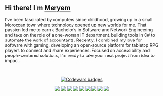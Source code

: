 ## Hi there! I'm <a href="https://l-meryem.github.io/"  target="_blank">Meryem</a>
<p>I’ve been fascinated by computers since childhood, growing up in a small Moroccan town where technology opened up new worlds for me. That passion led me to earn a Bachelor’s in Software and Network Engineering and take on the role of a one-woman IT department, building tools in C# to automate the work of accountants. Recently, I combined my love for software with gaming, developing an open-source platform for tabletop RPG players to connect and share experiences. Focused on accessibility and people-centered solutions, I’m ready to take your next project from idea to impact.</p>

</br>
<div align="center">
<a href="https://www.codewars.com/users/L-Meryem">
  
  ![Codewars badges](https://www.codewars.com/users/L-Meryem/badges/small)
  
  </a>  
</div>

<div align="center">
  <img src="https://img.shields.io/badge/JavaScript-F7DF1E?style=for-the-badge&logo=javascript&logoColor=black" />
  <img src="https://img.shields.io/badge/TypeScript-3178C6?style=for-the-badge&logo=typescript&logoColor=white" />
  <img src="https://img.shields.io/badge/React-20232A?style=for-the-badge&logo=react&logoColor=61DAFB" />
  <img src="https://img.shields.io/badge/React_Native-20232A?style=for-the-badge&logo=react&logoColor=61DAFB" />
  <img src="https://img.shields.io/badge/Node.js-339933?style=for-the-badge&logo=nodedotjs&logoColor=white" />
  <img src="https://img.shields.io/badge/PostgreSQL-4169E1?style=for-the-badge&logo=postgresql&logoColor=white" />
  <img src="https://img.shields.io/badge/MongoDB-47A248?style=for-the-badge&logo=mongodb&logoColor=white" />
  <img src="https://img.shields.io/badge/Git-F05032?style=for-the-badge&logo=git&logoColor=white" />
    <img src="https://img.shields.io/badge/MCSA-Web%20Applications-0078D4?style=for-the-badge&labelColor=282C34&color=0078D4"/>
</br>


<!--
<div align="left">
[![Portfolio](https://img.shields.io/badge/Portfolio-dcbfff?style=for-the-badge&logo=none&labelColor=dcbfff&color=dcbfff)](https://your-portfolio.com)
[![LinkedIn](https://img.shields.io/badge/LinkedIn-aee1f9?style=for-the-badge&logo=linkedin&logoColor=0A66C2&labelColor=aee1f9)](https://linkedin.com/in/lmeryem)
[![Twitter](https://img.shields.io/badge/Twitter-ffe4e1?style=for-the-badge&logo=twitter&logoColor=1DA1F2&labelColor=ffe4e1)](https://twitter.com/@_LMeryem)
</div>
-->

